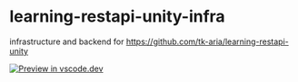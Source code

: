 # learning-restapi-unity-infra
infrastructure and backend for https://github.com/tk-aria/learning-restapi-unity

[![Preview in vscode.dev](https://img.shields.io/badge/edit%20on-vscode.dev-blue)](https://open.vscode.dev/tk-aria/learning-restapi-unity-infra)
